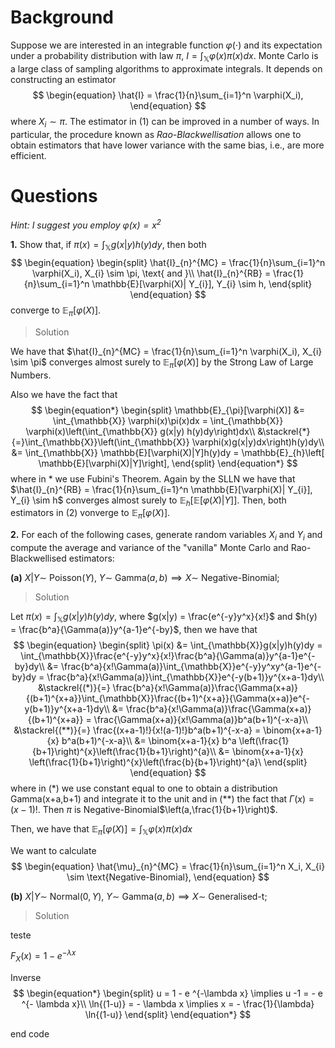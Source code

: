 # Background

Suppose we are interested in an integrable function $\varphi(\cdot)$ and its expectation under a probability distribution with law $\pi$, $I = \int_{\mathbb{X}} \varphi(x)\pi(x)dx$. Monte Carlo is a large class of sampling algorithms to approximate integrals. It depends on constructing an estimator
$$
\begin{equation}
	\hat{I} = \frac{1}{n}\sum_{i=1}^n \varphi(X_i),
\end{equation}
$$
where $X_i \sim \pi$. The estimator in (1) can be improved in a number of ways. In particular, the procedure known as *Rao-Blackwellisation* allows one to obtain estimators that have lower variance with the same bias, i.e., are more efficient. 

# Questions
*Hint: I suggest you employ $\varphi(x) = x^2$* 

**1.**  Show that, if $\pi(x) = \int_{\mathbb{X}} g(x|y) h(y)dy$, then both
$$
\begin{equation}
\begin{split}
	\hat{I}_{n}^{MC} = \frac{1}{n}\sum_{i=1}^n \varphi(X_i), X_{i} \sim \pi,
	\text{ and }\\
	\hat{I}_{n}^{RB} = \frac{1}{n}\sum_{i=1}^n \mathbb{E}[\varphi(X)| Y_{i}], Y_{i} \sim h,
\end{split}
\end{equation}
$$
converge to $\mathbb{E}_{\pi}[\varphi(X)]$.

> Solution

We have that $\hat{I}_{n}^{MC} = \frac{1}{n}\sum_{i=1}^n \varphi(X_i), X_{i} \sim \pi$ converges almost surely to $\mathbb{E}_{\pi}[\varphi(X)]$ by the Strong Law of Large Numbers.

Also we have the fact that
$$
\begin{equation*}
\begin{split}
	\mathbb{E}_{\pi}[\varphi(X)] &= \int_{\mathbb{X}} \varphi(x)\pi(x)dx = \int_{\mathbb{X}} \varphi(x)\left(\int_{\mathbb{X}} g(x|y) h(y)dy\right)dx\\
&\stackrel{*}{=}\int_{\mathbb{X}}\left(\int_{\mathbb{X}} \varphi(x)g(x|y)dx\right)h(y)dy\\
&= \int_{\mathbb{X}} \mathbb{E}[\varphi(X)|Y]h(y)dy = \mathbb{E}_{h}\left[ \mathbb{E}[\varphi(X)|Y]\right],
\end{split}
\end{equation*}
$$
where in * we use Fubini's Theorem. Again by the SLLN we have that $\hat{I}_{n}^{RB} = \frac{1}{n}\sum_{i=1}^n \mathbb{E}[\varphi(X)| Y_{i}], Y_{i} \sim h$ converges almost surely to $\mathbb{E}_{h}\left[ \mathbb{E}[\varphi(X)|Y]\right]$. Then, both estimators in (2) vonverge to $\mathbb{E}_{\pi}[\varphi(X)]$.

**2.**  For each of the following cases, generate random variables $X_{i}$ and $Y_{i}$ and compute the average and variance of the "vanilla" Monte Carlo and Rao-Blackwellised estimators:

**(a)** $X|Y \sim$ Poisson$(Y)$, $Y \sim$ Gamma$(a,b) \implies X \sim$ Negative-Binomial;
> Solution

Let $\pi(x) = \int_{\mathbb{X}}g(x|y)h(y)dy$, where $g(x|y) = \frac{e^{-y}y^x}{x!}$ and $h(y) = \frac{b^a}{\Gamma(a)}y^{a-1}e^{-by}$, then we have that
$$
\begin{equation}
	\begin{split}
		\pi(x) &= \int_{\mathbb{X}}g(x|y)h(y)dy = \int_{\mathbb{X}}\frac{e^{-y}y^x}{x!}\frac{b^a}{\Gamma(a)}y^{a-1}e^{-by}dy\\
	&= \frac{b^a}{x!\Gamma(a)}\int_{\mathbb{X}}e^{-y}y^xy^{a-1}e^{-by}dy = \frac{b^a}{x!\Gamma(a)}\int_{\mathbb{X}}e^{-y(b+1)}y^{x+a-1}dy\\
	&\stackrel{(*)}{=} \frac{b^a}{x!\Gamma(a)}\frac{\Gamma(x+a)}{(b+1)^{x+a}}\int_{\mathbb{X}}\frac{(b+1)^{x+a}}{\Gamma(x+a)}e^{-y(b+1)}y^{x+a-1}dy\\
	&= \frac{b^a}{x!\Gamma(a)}\frac{\Gamma(x+a)}{(b+1)^{x+a}} = \frac{\Gamma(x+a)}{x!\Gamma(a)}b^a(b+1)^{-x-a}\\
	&\stackrel{(**)}{=} \frac{(x+a-1)!}{x!(a-1)!}b^a(b+1)^{-x-a} = \binom{x+a-1}{x} b^a(b+1)^{-x-a}\\
	&= \binom{x+a-1}{x} b^a \left(\frac{1}{b+1}\right)^{x}\left(\frac{1}{b+1}\right)^{a}\\
	&= \binom{x+a-1}{x} \left(\frac{1}{b+1}\right)^{x}\left(\frac{b}{b+1}\right)^{a}\
	\end{split}
\end{equation}
$$
where in (*) we use constant equal to one to obtain a distribution Gamma(x+a,b+1) and integrate it to the unit and in (**) the fact that $\Gamma(x)= (x-1)!$. Then $\pi$ is Negative-Binomial$\left(a,\frac{1}{b+1}\right)$.




Then, we have that $\mathbb{E}_{\pi}[\varphi(X)] = \int_{\mathbb{X}} \varphi(x)\pi(x)dx$

We want to calculate
$$
\begin{equation}
	\hat{\mu}_{n}^{MC} = \frac{1}{n}\sum_{i=1}^n X_i, X_{i} \sim \text{Negative-Binomial},
\end{equation}
$$



**(b)** $X|Y \sim$ Normal$(0,Y)$, $Y \sim$ Gamma$(a,b) \implies X \sim$ Generalised-t;
> Solution

teste

$F _{X}(x) = 1 - e ^{-\lambda x}$

Inverse
$$
\begin{equation*}
\begin{split}
	u = 1 - e ^{-\lambda x} \implies u -1 = - e ^{- \lambda x}\\
	\ln{(1-u)} = - \lambda x \implies x = - \frac{1}{\lambda} \ln{(1-u)}
\end{split}
\end{equation*}
$$


















end code
